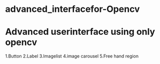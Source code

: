 # advanced_interfacefor-Opencv


Advanced userinterface using only opencv 
===========================================
1.Button
2.Label
3.Imagelist
4.image carousel
5.Free hand region




